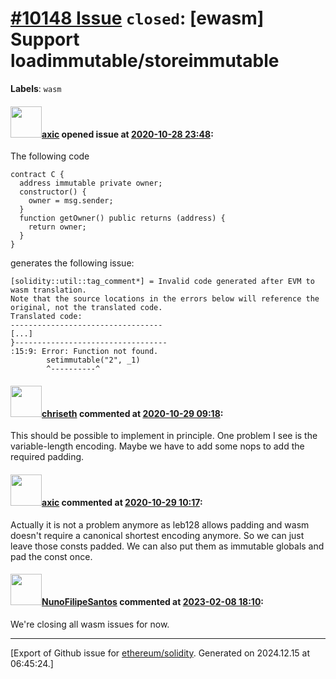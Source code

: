 # [\#10148 Issue](https://github.com/ethereum/solidity/issues/10148) `closed`: [ewasm] Support loadimmutable/storeimmutable
**Labels**: `wasm`


#### <img src="https://avatars.githubusercontent.com/u/20340?v=4" width="50">[axic](https://github.com/axic) opened issue at [2020-10-28 23:48](https://github.com/ethereum/solidity/issues/10148):

The following code
```solidity
contract C {
  address immutable private owner;
  constructor() {
    owner = msg.sender;
  }
  function getOwner() public returns (address) {
    return owner;
  }
}
```

generates the following issue:
```
[solidity::util::tag_comment*] = Invalid code generated after EVM to wasm translation.
Note that the source locations in the errors below will reference the original, not the translated code.
Translated code:
----------------------------------
[...]
}----------------------------------
:15:9: Error: Function not found.
        setimmutable("2", _1)
        ^----------^
```


#### <img src="https://avatars.githubusercontent.com/u/9073706?v=4" width="50">[chriseth](https://github.com/chriseth) commented at [2020-10-29 09:18](https://github.com/ethereum/solidity/issues/10148#issuecomment-718525628):

This should be possible to implement in principle. One problem I see is the variable-length encoding. Maybe we have to add some nops to add the required padding.

#### <img src="https://avatars.githubusercontent.com/u/20340?v=4" width="50">[axic](https://github.com/axic) commented at [2020-10-29 10:17](https://github.com/ethereum/solidity/issues/10148#issuecomment-718594141):

Actually it is not a problem anymore as leb128 allows padding and wasm doesn't require a canonical shortest encoding anymore. So we can just leave those consts padded. We can also put them as immutable globals and pad the const once.

#### <img src="https://avatars.githubusercontent.com/u/2582498?u=a1331723a724eb612a66f75abee3048448e2fe01&v=4" width="50">[NunoFilipeSantos](https://github.com/NunoFilipeSantos) commented at [2023-02-08 18:10](https://github.com/ethereum/solidity/issues/10148#issuecomment-1423039447):

We're closing all wasm issues for now.


-------------------------------------------------------------------------------



[Export of Github issue for [ethereum/solidity](https://github.com/ethereum/solidity). Generated on 2024.12.15 at 06:45:24.]
